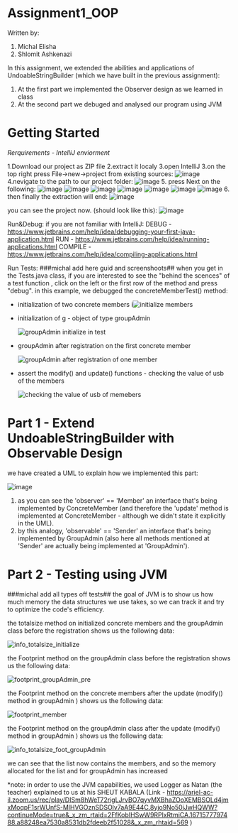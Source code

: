 # Assignment1_OOP
Written by:
1. Michal Elisha
2. Shlomit Ashkenazi

In this assignment, we extended the abilities and applications of UndoableStringBuilder (which we have built in the previous assignment):
  1. At the first part we implemented the Observer design as we learned in class
  2. At the second part we debuged and analysed our program using JVM

# Getting Started
*Rerquirements - IntelliJ enviorment*

1.Download our project as ZIP file
2.extract it localy
3.open IntelliJ
3.on the top right press File->new->project from existing sources:
![image](https://user-images.githubusercontent.com/42152443/210076094-10179040-735f-4af5-b15b-28d1fcc26a4c.png)
4.nevigate to the path to our project folder:
![image](https://user-images.githubusercontent.com/42152443/210076190-91b23a11-7518-4eb5-83f3-46af2ae0122f.png)
5. press Next on the following:
![image](https://user-images.githubusercontent.com/42152443/210076270-66c83781-2034-40ef-a999-8efd742b617b.png)
![image](https://user-images.githubusercontent.com/42152443/210076284-9f50497e-68f2-4864-aef5-104d4bb8169c.png)
![image](https://user-images.githubusercontent.com/42152443/210076306-5451d701-95f5-41c0-8df4-233328095f9a.png)
![image](https://user-images.githubusercontent.com/42152443/210076323-259ab30e-2aca-47d8-88ff-eacd509e1a4c.png)
![image](https://user-images.githubusercontent.com/42152443/210076372-97673730-f2e4-418d-960f-6a2a0661ed21.png)
![image](https://user-images.githubusercontent.com/42152443/210076405-567b3f5f-d1af-47fc-a646-7cd2025672ea.png)
![image](https://user-images.githubusercontent.com/42152443/210076424-dc937216-9967-415a-a94e-8969e0137b3a.png)
6. then finally the extraction will end:
![image](https://user-images.githubusercontent.com/42152443/210076519-417a21fa-73b7-4ee6-a65e-346514906ef3.png)

you can see the project now. (should look like this):
![image](https://user-images.githubusercontent.com/42152443/210077082-9681d7d0-1090-44ca-8f82-cae61d609669.png)


Run&Debug:
if you are not familiar with IntelliJ: 
DEBUG - https://www.jetbrains.com/help/idea/debugging-your-first-java-application.html
RUN - https://www.jetbrains.com/help/idea/running-applications.html
COMPILE - https://www.jetbrains.com/help/idea/compiling-applications.html

Run Tests: ###michal add here guid and screenshoots##
when you get in the Tests.java class, if you are interested to see the "behind the scences" of a test function , click on the left or the first row of the method and press "debug".
in this example, we debugged the concreteMemberTest() method:


* initialization of two concrete members
  i![initialize members](https://user-images.githubusercontent.com/91603335/210090936-9ee81b00-bc19-4564-b75b-ab18d1a488bc.png)
  
* initialization of g - object  of type groupAdmin 

  ![groupAdmin initialize in test](https://user-images.githubusercontent.com/91603335/210090059-9e8da7d9-d14c-4e57-89fa-e65420f1e617.png)
    
* groupAdmin after registration on the first concrete member
  
  ![groupAdmin after registration of one member](https://user-images.githubusercontent.com/91603335/210090745-7c28612f-3f21-46ee-a401-6305635c14c2.png)


* assert the modify() and update() functions - checking the value of usb of the members
  
  ![checking the value of usb of memebers](https://user-images.githubusercontent.com/91603335/210090478-a2bff75b-6fe2-4e63-b422-3565fc32b7b4.png)


# Part 1 - Extend UndoableStringBuilder with Observable Design
we have created a UML to explain how we implemented this part:

![image](https://user-images.githubusercontent.com/42152443/210070552-c0ca8429-d950-4b72-ac26-9b3ea0d4c20e.png)

1. as you can see the 'observer' == 'Member' an interface that's being implemented by ConcreteMember (and therefore the 'update' method is implemented at ConcreteMember - although we didn't state it explicitly in the UML).
2. by this analogy, 'observable' == 'Sender' an interface that's being  implemented by GroupAdmin (also here all methods mentioned at 'Sender' are actually being implemented at 'GroupAdmin').

# Part 2 - Testing using JVM
###michal add all types off tests##
the goal of JVM is to show us how much memory the data structures we use takes, so we can track it and try to optimize the code's efficiency.

the totalsize method on initialized concrete  members and the groupAdmin class  before the registration shows us the following data:

![info_totalsize_initialize](https://user-images.githubusercontent.com/91603335/210088729-68bd7158-70a9-4e07-a3ea-00830fa65c85.png)


the Footprint method on the groupAdmin class  before the registration shows us the following data:

![footprint_groupAdmin_pre](https://user-images.githubusercontent.com/91603335/210088849-44413b1f-d1c7-435b-ad04-84cef6c10a3f.png)


the Footprint method on the concrete members after the update (modify() method in groupAdmin )  shows us the following data:

![footprint_member](https://user-images.githubusercontent.com/91603335/210086393-bed18c5c-4936-417f-bd56-a1de0d6c3e13.png)


the Footprint method on the groupAdmin class after the update (modify() method in groupAdmin )  shows us the following data:

![info_totalsize_foot_groupAdmin](https://user-images.githubusercontent.com/91603335/210087291-26d4e821-3942-4b63-b752-97858952e371.png)

we can see that the list now contains the members, and so the memory allocated for the list and for groupAdmin has increased


*note:
in order to use the JVM capabilities, we used Logger as Natan (the teacher) explained to us at his SHEUT KABALA (Link - https://ariel-ac-il.zoom.us/rec/play/DISm8hWeT72rigLJrvBO7qyvMXBhaZOoXEMBSOLd4jmxMoqpF1srWUnfS-MlHVGOznSDSOlv7aA9E44C.8yjo9No50jJwHQWW?continueMode=true&_x_zm_rtaid=2FfKobIHSwW9RPlxRtmiCA.1671577797488.a88248ea7530a8531db2fdeeb2f51028&_x_zm_rhtaid=569 )
